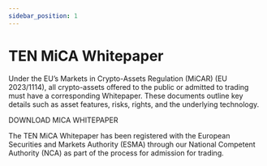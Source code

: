 ```yaml
---
sidebar_position: 1
---
```

# TEN MiCA Whitepaper

Under the EU’s Markets in Crypto-Assets Regulation (MiCAR) (EU 2023/1114), all crypto-assets offered to the public or admitted to trading must have a corresponding Whitepaper. These documents outline key details such as asset features, risks, rights, and the underlying technology.

DOWNLOAD MICA WHITEPAPER

The TEN MiCA Whitepaper has been registered with the European Securities and Markets Authority (ESMA) through our National Competent Authority (NCA) as part of the process for admission for trading.
